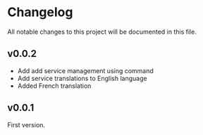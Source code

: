 # Changelog

All notable changes to this project will be documented in this file.

<!--next-version-placeholder-->

## v0.0.2

- Add add service management using command
- Add service translations to English language
- Added French translation

## v0.0.1

First version.
